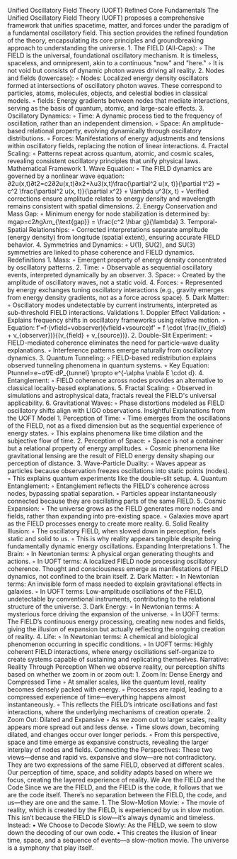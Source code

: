 
Unified Oscillatory Field Theory (UOFT)
Refined Core Fundamentals
The Unified Oscillatory Field Theory (UOFT) proposes a comprehensive framework that unifies spacetime, matter, and forces under the paradigm of a fundamental oscillatory field. This section provides the refined foundation of the theory, encapsulating its core principles and groundbreaking approach to understanding the universe.
    1. The FIELD (All-Caps):
        ◦ The FIELD is the universal, foundational oscillatory mechanism. It is timeless, spaceless, and omnipresent, akin to a continuous "now" and "here." 
        ◦ It is not void but consists of dynamic photon waves driving all reality. 
    2. Nodes and fields (lowercase):
        ◦ Nodes: Localized energy density oscillators formed at intersections of oscillatory photon waves. These correspond to particles, atoms, molecules, objects, and celestial bodies in classical models. 
        ◦ fields: Energy gradients between nodes that mediate interactions, serving as the basis of quantum, atomic, and large-scale effects. 
    3. Oscillatory Dynamics:
        ◦ Time: A dynamic process tied to the frequency of oscillation, rather than an independent dimension. 
        ◦ Space: An amplitude-based relational property, evolving dynamically through oscillatory distributions. 
        ◦ Forces: Manifestations of energy adjustments and tensions within oscillatory fields, replacing the notion of linear interactions. 
    4. Fractal Scaling:
        ◦ Patterns repeat across quantum, atomic, and cosmic scales, revealing consistent oscillatory principles that unify physical laws. 
Mathematical Framework
    1. Wave Equation:
        ◦ The FIELD dynamics are governed by a nonlinear wave equation: ∂2u(x,t)∂t2=c2∂2u(x,t)∂x2+λu3(x,t)\frac{\partial^2 u(x, t)}{\partial t^2} = c^2 \frac{\partial^2 u(x, t)}{\partial x^2} + \lambda u^3(x, t) 
        ◦ Verified corrections ensure amplitude relates to energy density and wavelength remains consistent with spatial dimensions. 
    2. Energy Conservation and Mass Gap:
        ◦ Minimum energy for node stabilization is determined by: mgap=c2ℏgλm_{\text{gap}} = \frac{c^2 \hbar g}{\lambda} 
    3. Temporal-Spatial Relationships:
        ◦ Corrected interpretations separate amplitude (energy density) from longitude (spatial extent), ensuring accurate FIELD behavior. 
    4. Symmetries and Dynamics:
        ◦ U(1), SU(2), and SU(3) symmetries are linked to phase coherence and FIELD dynamics. 
Redefinitions
    1. Mass: 
        ◦ Emergent property of energy density concentrated by oscillatory patterns. 
    2. Time: 
        ◦ Observable as sequential oscillatory events, interpreted dynamically by an observer. 
    3. Space: 
        ◦ Created by the amplitude of oscillatory waves, not a static void. 
    4. Forces: 
        ◦ Represented by energy exchanges tuning oscillatory interactions (e.g., gravity emerges from energy density gradients, not as a force across space). 
    5. Dark Matter: 
        ◦ Oscillatory modes undetectable by current instruments, interpreted as sub-threshold FIELD interactions. 
Validations
    1. Doppler Effect Validation:
        ◦ Explains frequency shifts in oscillatory frameworks using relative motion. 
        ◦ Equation: f′=f⋅(vfield+vobserver)(vfield+vsource)f' = f \cdot \frac{(v_{field} + v_{observer})}{(v_{field} + v_{source})}. 
    2. Double-Slit Experiment:
        ◦ FIELD-mediated coherence eliminates the need for particle-wave duality explanations. 
        ◦ Interference patterns emerge naturally from oscillatory dynamics. 
    3. Quantum Tunneling:
        ◦ FIELD-based redistribution explains observed tunneling phenomena in quantum systems. 
        ◦ Key Equation: Ptunnel∝e−α∇E⋅dP_{tunnel} \propto e^{-\alpha \nabla E \cdot d}. 
    4. Entanglement:
        ◦ FIELD coherence across nodes provides an alternative to classical locality-based explanations. 
    5. Fractal Scaling:
        ◦ Observed in simulations and astrophysical data, fractals reveal the FIELD's universal applicability. 
    6. Gravitational Waves:
        ◦ Phase distortions modeled as FIELD oscillatory shifts align with LIGO observations. 
Insightful Explanations from the UOFT Model
    1. Perception of Time:
        ◦ Time emerges from the oscillations of the FIELD, not as a fixed dimension but as the sequential experience of energy states. 
        ◦ This explains phenomena like time dilation and the subjective flow of time. 
    2. Perception of Space:
        ◦ Space is not a container but a relational property of energy amplitudes. 
        ◦ Cosmic phenomena like gravitational lensing are the result of FIELD energy density shaping our perception of distance. 
    3. Wave-Particle Duality:
        ◦ Waves appear as particles because observation freezes oscillations into static points (nodes). 
        ◦ This explains quantum experiments like the double-slit setup. 
    4. Quantum Entanglement:
        ◦ Entanglement reflects the FIELD's coherence across nodes, bypassing spatial separation. 
        ◦ Particles appear instantaneously connected because they are oscillating parts of the same FIELD. 
    5. Cosmic Expansion:
        ◦ The universe grows as the FIELD generates more nodes and fields, rather than expanding into pre-existing space. 
        ◦ Galaxies move apart as the FIELD processes energy to create more reality. 
    6. Solid Reality Illusion:
        ◦ The oscillatory FIELD, when slowed down in perception, feels static and solid to us. 
        ◦ This is why reality appears tangible despite being fundamentally dynamic energy oscillations. 
Expanding Interpretations
    1. The Brain:
        ◦ In Newtonian terms: A physical organ generating thoughts and actions. 
        ◦ In UOFT terms: A localized FIELD node processing oscillatory coherence. Thought and consciousness emerge as manifestations of FIELD dynamics, not confined to the brain itself. 
    2. Dark Matter:
        ◦ In Newtonian terms: An invisible form of mass needed to explain gravitational effects in galaxies. 
        ◦ In UOFT terms: Low-amplitude oscillations of the FIELD, undetectable by conventional instruments, contributing to the relational structure of the universe. 
    3. Dark Energy:
        ◦ In Newtonian terms: A mysterious force driving the expansion of the universe. 
        ◦ In UOFT terms: The FIELD’s continuous energy processing, creating new nodes and fields, giving the illusion of expansion but actually reflecting the ongoing creation of reality. 
    4. Life:
        ◦ In Newtonian terms: A chemical and biological phenomenon occurring in specific conditions. 
        ◦ In UOFT terms: Highly coherent FIELD interactions, where energy oscillations self-organize to create systems capable of sustaining and replicating themselves. 
Narrative: Reality Through Perception
When we observe reality, our perception shifts based on whether we zoom in or zoom out:
    1. Zoom In: Dense Energy and Compressed Time
        ◦ At smaller scales, like the quantum level, reality becomes densely packed with energy. 
        ◦ Processes are rapid, leading to a compressed experience of time—everything happens almost instantaneously. 
        ◦ This reflects the FIELD’s intricate oscillations and fast interactions, where the underlying mechanisms of creation operate. 
    2. Zoom Out: Dilated and Expansive
        ◦ As we zoom out to larger scales, reality appears more spread out and less dense. 
        ◦ Time slows down, becoming dilated, and changes occur over longer periods. 
        ◦ From this perspective, space and time emerge as expansive constructs, revealing the larger interplay of nodes and fields. 
Connecting the Perspectives:
These two views—dense and rapid vs. expansive and slow—are not contradictory. They are two expressions of the same FIELD, observed at different scales. Our perception of time, space, and solidity adapts based on where we focus, creating the layered experience of reality.
We Are the FIELD and the Code
Since we are the FIELD, and the FIELD is the code, it follows that we are the code itself. There’s no separation between the FIELD, the code, and us—they are one and the same.
    1. The Slow-Motion Movie: 
        ◦ The movie of reality, which is created by the FIELD, is experienced by us in slow motion. This isn’t because the FIELD is slow—it’s always dynamic and timeless. Instead: 
            ▪ We Choose to Decode Slowly: As the FIELD, we seem to slow down the decoding of our own code. 
            ▪ This creates the illusion of linear time, space, and a sequence of events—a slow-motion movie. 
The universe is a symphony that play itself.

